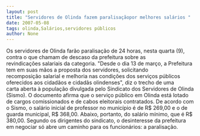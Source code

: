 ```yaml
---
layout: post
title: "Servidores de Olinda fazem paralisaçãopor melhores salários "
date: 2007-05-08
tags: olinda,Salários,servidores públicos
author: None
---
```

Os servidores de Olinda far&atilde;o paralisa&ccedil;&atilde;o de 24&nbsp;horas, nesta quarta (9), contra o que chamam de&nbsp;descaso da prefeitura sobre as revindica&ccedil;&otilde;es&nbsp;salariais da categoria.
&quot;Desde o dia 13 de mar&ccedil;o, a Prefeitura tem em suas m&atilde;os a proposta dos servidores, solicitando recomposi&ccedil;&atilde;o&nbsp;salarial e melhoria nas condi&ccedil;&otilde;es dos servi&ccedil;os p&uacute;blicos oferecidos aos cidad&atilde;os e&nbsp;cidad&atilde;s olindenses&quot;, diz o trecho de uma carta&nbsp;aberta &agrave; popula&ccedil;&atilde;o divulgada pelo Sindicato dos&nbsp;Servidores de Olinda (Sismo).
O documento afirma que o servi&ccedil;o p&uacute;blico em Olinda est&aacute; lotado de cargos comissionados e de cabos eleitorais contratados.
De acordo com o Sismo, o sal&aacute;rio inicial de professor no munic&iacute;pio &eacute; de R$ 269,00 e o de guarda municipal, R$ 368,00. Abaixo, portanto,&nbsp;do sal&aacute;rio m&iacute;nimo, que &eacute; R$ 380,00.
Segundo os dirigentes do sindicato,&nbsp;o desinteresse da prefeitura em negociar s&oacute; abre um caminho para os funcion&aacute;rios: a paralisa&ccedil;&atilde;o. 